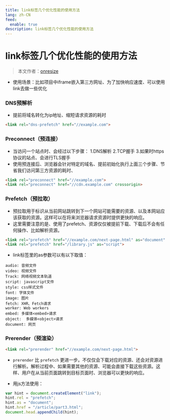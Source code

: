 ```yaml
---
title: link标签几个优化性能的使用方法
lang: zh-CN
feed:
  enable: true
description: link标签几个优化性能的使用方法
---
```


# link标签几个优化性能的使用方法

> 本文作者：[onresize](https://github.com/onresize)

- 使用场景：比如项目中iframe嵌入第三方网址、为了加快响应速度、可以使用link去做一些优化

### DNS预解析
- 提前将域名转化为ip地址、缩短请求资源的耗时
```html
<link rel="dns-prefetch" href="//example.com">
```

### Preconnect（预连接）
- 当访问一个站点时、会经过以下步骤：
1.DNS解析
2.TCP握手
3.如果时https协议的站点、会进行TLS握手
- 使用预连接后、浏览器会针对特定的域名、提前初始化执行上面三个步骤、节省我们访问第三方资源的耗时、
```html
<link rel="preconnect" href="//example.com">
<link rel="preconnect" href="//cdn.example.com" crossorigin>
```

### Prefetch（预拉取）
- 预拉取用于标识从当前网站跳转到下一个网站可能需要的资源、以及本网站应该获取的资源。这样可以在将来浏览器请求资源时提供更快的响应。
- 这里需要注意的是、使用了prefetch、资源仅仅被提前下载、下载后不会有任何操作、比如解析资源。
```html
<link rel="prefetch" href="//example.com/next-page.html" as="document" crossorigin="use-credentials">
<link rel="prefetch" href="/library.js" as="script">
```
- link标签里的as参数可以有以下取值：
```text 
audio: 音频文件
video: 视频文件  
Track: 网络视频文本轨道 
script: javascript文件
style: css样式文件
font: 字体文件   
image: 图片   
fetch: XHR、Fetch请求
worker: Web workers
embed: 多媒体<embed>请求 
object:  多媒体<object>请求
document: 网页
```

### Prerender（预渲染）
```html
<link rel="prerender" href="//example.com/next-page.html">
```
- `prerender` 比 `prefetch` 更进一步。不仅仅会下载对应的资源、还会对资源进行解析。解析过程中、如果需要其他的资源、可能会直接下载这些资源。这样、用户在从当前页面跳转到目标页面时、浏览器可以更快的响应。

- 用js方法使用：
```js
var hint = document.createElement("link");
hint.rel = "prefetch";
hint.as = "document";
hint.href = "/article/part3.html";
document.head.appendChild(hint);
```